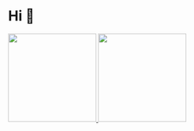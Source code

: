 # Hi 👋

<div>
  <a href="https://github.com/DabiLiam">
  <img height="180em" src="https://github-readme-stats.vercel.app/api?username=DabiLiam&show_icons=true&theme=dark&include_all_commitstrue&count_private=true"/>
  <img height="180em" src="https://github-readme-stats.vercel.app/api/top-langs/?username=DabiLiam&layout=compact&langs_count=16&theme=dark">  
</div>

 <html>
 <link rel="stylesheet" href="https://cdn.jsdelivr.net/gh/devicons/devicon@v2.15.1/devicon.min.css">
  
  <i class="devicon-html5-plain-wordmark colored"></i>
  
  <i class="devicon-css3-plain-wordmark colored"></i>
  
  <i class="devicon-javascript-plain colored"></i>
 </html>
